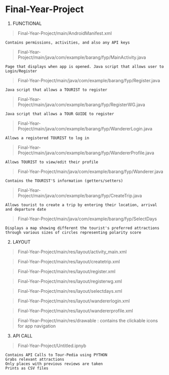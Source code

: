 # Final-Year-Project

1) FUNCTIONAL

> Final-Year-Project/main/AndroidManifest.xml
	
	Contains permissions, activities, and also any API keys

> Final-Year-Project/main/java/com/example/barang/fyp/MainActivity.java
	
	Page that displays when app is opened. Java script that allows user to Login/Register

> Final-Year-Project/main/java/com/example/barang/fyp/Register.java

	Java script that allows a TOURIST to register

> Final-Year-Project/main/java/com/example/barang/fyp/RegisterWG.java

	Java script that allows a TOUR GUIDE to register

> Final-Year-Project/main/java/com/example/barang/fyp/WandererLogin.java
	
	Allows a registered TOURIST to log in

> Final-Year-Project/main/java/com/example/barang/fyp/WandererProfile.java

	Allows TOURIST to view/edit their profile 

> Final-Year-Project/main/java/com/example/barang/fyp/Wanderer.java

	Contains the TOURIST'S information (getters/setters)

> Final-Year-Project/main/java/com/example/barang/fyp/CreateTrip.java

	Allows tourist to create a trip by entering their location, arrival and departure date

> Final-Year-Project/main/java/com/example/barang/fyp/SelectDays

	Displays a map showing different the tourist's preferred attractions through various sizes of circles representing polarity score

2) LAYOUT

> Final-Year-Project/main/res/layout/activity_main.xml

> Final-Year-Project/main/res/layout/createtrip.xml

> Final-Year-Project/main/res/layout/register.xml

> Final-Year-Project/main/res/layout/registerwg.xml

> Final-Year-Project/main/res/layout/selectdays.xml

> Final-Year-Project/main/res/layout/wandererlogin.xml

> Final-Year-Project/main/res/layout/wandererprofile.xml

> Final-Year-Project/main/res/drawable : contains the clickable icons for app navigation

3) API CALL

>Final-Year-Project/Untitled.ipnyb
	
	Contains API Calls to Tour-Pedia using PYTHON
	Grabs relevant attractions 
	Only places with previous reviews are taken
	Prints as CSV files






